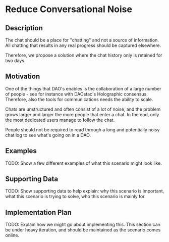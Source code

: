 # Reduce Conversational Noise
## Description  
The chat should be a place for "chatting" and not a source of information. All chatting that results in any real progress should be captured elsewhere.

Therefore, we propose a solution where the chat history only is retained for two days.

## Motivation  
One of the things that DAO's enables is the collaboration of a large number of people - see for instance with DAOstac's Holographic consensus. Therefore, also the tools for communications needs the ability to scale.

Chats are unstructured and often consist of a lot of noise, and the problem grows larger and larger the more people that enter a chat. In the end, only the most dedicated users manage to follow the chat.

People should not be required to read through a long and potentially noisy chat log to see what's going on in a DAO.

## Examples  
TODO: Show a few different examples of what this scenario might look like.  

## Supporting Data  
TODO: Show supporting data to help explain: why this scenario is important, what this scenario is trying to solve, who this scenario is mainly for.  

## Implementation Plan  
TODO: Explain how we might go about implementing this. This section can be under heavy iteration, and should be maintained as the scenario comes online.  

